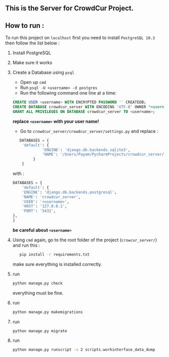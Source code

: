 ## This is the Server for CrowdCur Project. 

## How to run :
To run this project on `localhost` first you need to install `PostgreSQL 10.3`
then follow the list below : 
1. Install PostgreSQL
2. Make sure it works 
3. Create a Database using `psql`
    - Open up `cmd`
    - Run `psql -U <username> -d postgres`
    - Run the following command one line at a time: 

    ```sql
    CREATE USER <username> WITH ENCRYPTED PASSWORD '' CREATEDB;
    CREATE DATABASE crowdcur_server WITH ENCODING 'UTF-8' OWNER "<username>";
    GRANT ALL PRIVILEGES ON DATABASE crowdcur_server TO <username>;
    ```
    **replace `<username>` with your user name!**
    
    - Go to `crowdcur_server/crowdcur_server/settings.py` and replace :
    ```python
       DATABASES = {
        'default': {
                 'ENGINE': 'django.db.backends.sqlite3',
                 'NAME': '/Users/Payam/PycharmProjects/crowdcur_server/db.sqlite3',
             }
        }
    ```
    with :
    ```python
   DATABASES = {
        'default': {
        'ENGINE': 'django.db.backends.postgresql',
        'NAME': 'crowdcur_server',
        'USER': '<username>',
        'HOST': '127.0.0.1',
        'PORT': '5432',
    },
   }
    ```
    
    **be careful about `<username>`**
    
4. Using `cmd` again, go to the root folder of the project (`crowcur_server/`) and run this : 
    ```bash
       pip install -r requirements.txt 
    ```
    make sure everything is installed correctly. 
    
5. run 
    ```bash
    python manage.py check
    ```
    everything must be fine. 
6. run 
    ```bash
    python manage.py makemigrations
    ```
7. run 
    ```bash
    python manage.py migrate
    ```
8. run 
    ```bash
    python manage.py runscript -v 2 scripts.workinterface_data_dump
    ```
        

